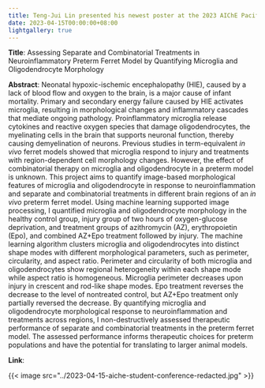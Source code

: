 ```yaml
---
title: Teng-Jui Lin presented his newest poster at the 2023 AIChE Pacific Northwest Student Regional Conference.
date: 2023-04-15T00:00:00+08:00
lightgallery: true
---
```


**Title**: Assessing Separate and Combinatorial Treatments in Neuroinflammatory Preterm Ferret Model by Quantifying Microglia and Oligodendrocyte Morphology

**Abstract**: Neonatal hypoxic-ischemic encephalopathy (HIE), caused by a lack of blood flow and oxygen to the brain, is a major cause of infant mortality. Primary and secondary energy failure caused by HIE activates microglia, resulting in morphological changes and inflammatory cascades that mediate ongoing pathology. Proinflammatory microglia release cytokines and reactive oxygen species that damage oligodendrocytes, the myelinating cells in the brain that supports neuronal function, thereby causing demyelination of neurons. Previous studies in term-equivalent *in vivo* ferret models showed that microglia respond to injury and treatments with region-dependent cell morphology changes. However, the effect of combinatorial therapy on microglia and oligodendrocyte in a preterm model is unknown. This project aims to quantify image-based morphological features of microglia and oligodendrocyte in response to neuroinflammation and separate and combinatorial treatments in different brain regions of an *in vivo* preterm ferret model. Using machine learning supported image processing, I quantified microglia and oligodendrocyte morphology in the healthy control group, injury group of two hours of oxygen-glucose deprivation, and treatment groups of azithromycin (AZ), erythropoietin (Epo), and combined AZ+Epo treatment followed by injury. The machine learning algorithm clusters microglia and oligodendrocytes into distinct shape modes with different morphological parameters, such as perimeter, circularity, and aspect ratio. Perimeter and circularity of both microglia and oligodendrocytes show regional heterogeneity within each shape mode while aspect ratio is homogeneous. Microglia perimeter decreases upon injury in crescent and rod-like shape modes. Epo treatment reverses the decrease to the level of nontreated control, but AZ+Epo treatment only partially reversed the decrease. By quantifying microglia and oligodendrocyte morphological response to neuroinflammation and treatments across regions, I non-destructively assessed therapeutic performance of separate and combinatorial treatments in the preterm ferret model. The assessed performance informs therapeutic choices for preterm populations and have the potential for translating to larger animal models.

**Link**:

{{< image src="../2023-04-15-aiche-student-conference-redacted.jpg" >}}
